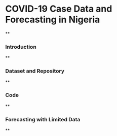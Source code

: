 # COVID-19 Case Data and Forecasting in Nigeria
**

### Introduction
**

### Dataset and Repository
**

### Code
**

### Forecasting with Limited Data
**
